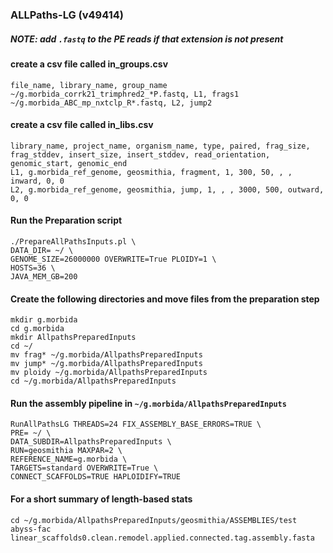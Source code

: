 ### ALLPaths-LG (v49414)
##### NOTE: add `.fastq` to the PE reads if that extension is not present


#### create a csv file called in_groups.csv

```
file_name, library_name, group_name
~/g.morbida_corrk21_trimphred2_*P.fastq, L1, frags1
~/g.morbida_ABC_mp_nxtclp_R*.fastq, L2, jump2
```

#### create a csv file called in_libs.csv
```
library_name, project_name, organism_name, type, paired, frag_size, frag_stddev, insert_size, insert_stddev, read_orientation, genomic_start, genomic_end
L1, g.morbida_ref_genome, geosmithia, fragment, 1, 300, 50, , , inward, 0, 0
L2, g.morbida_ref_genome, geosmithia, jump, 1, , , 3000, 500, outward, 0, 0
```

#### Run the Preparation script

```
./PrepareAllPathsInputs.pl \
DATA_DIR= ~/ \
GENOME_SIZE=26000000 OVERWRITE=True PLOIDY=1 \
HOSTS=36 \
JAVA_MEM_GB=200
```
#### Create the following directories and move files from the preparation step
```
mkdir g.morbida 
cd g.morbida
mkdir AllpathsPreparedInputs
cd ~/
mv frag* ~/g.morbida/AllpathsPreparedInputs
mv jump* ~/g.morbida/AllpathsPreparedInputs
mv ploidy ~/g.morbida/AllpathsPreparedInputs
cd ~/g.morbida/AllpathsPreparedInputs
```
#### Run the assembly pipeline in `~/g.morbida/AllpathsPreparedInputs`

```
RunAllPathsLG THREADS=24 FIX_ASSEMBLY_BASE_ERRORS=TRUE \
PRE= ~/ \
DATA_SUBDIR=AllpathsPreparedInputs \
RUN=geosmithia MAXPAR=2 \
REFERENCE_NAME=g.morbida \
TARGETS=standard OVERWRITE=True \
CONNECT_SCAFFOLDS=TRUE HAPLOIDIFY=TRUE
```

#### For a short summary of length-based stats

```
cd ~/g.morbida/AllpathsPreparedInputs/geosmithia/ASSEMBLIES/test
abyss-fac linear_scaffolds0.clean.remodel.applied.connected.tag.assembly.fasta
```





























